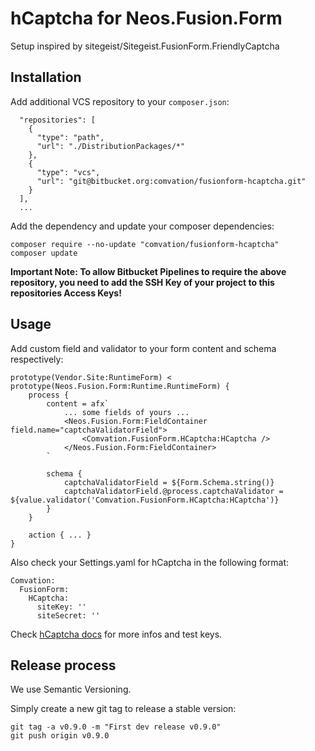 # hCaptcha for Neos.Fusion.Form

Setup inspired by sitegeist/Sitegeist.FusionForm.FriendlyCaptcha

## Installation

Add additional VCS repository to your `composer.json`:

```
  "repositories": [
    {
      "type": "path",
      "url": "./DistributionPackages/*"
    },
    {
      "type": "vcs",
      "url": "git@bitbucket.org:comvation/fusionform-hcaptcha.git"
    }
  ],
  ...
```

Add the dependency and update your composer dependencies:

    composer require --no-update "comvation/fusionform-hcaptcha"
    composer update


**Important Note:
To allow Bitbucket Pipelines to require the above repository, you need to add the SSH Key of your project to this repositories Access Keys!**

## Usage

Add custom field and validator to your form content and schema respectively:

```
prototype(Vendor.Site:RuntimeForm) < prototype(Neos.Fusion.Form:Runtime.RuntimeForm) {
    process {
        content = afx`
            ... some fields of yours ...
            <Neos.Fusion.Form:FieldContainer field.name="captchaValidatorField">
                <Comvation.FusionForm.HCaptcha:HCaptcha />
            </Neos.Fusion.Form:FieldContainer>
        `

        schema {
            captchaValidatorField = ${Form.Schema.string()}
            captchaValidatorField.@process.captchaValidator = ${value.validator('Comvation.FusionForm.HCaptcha:HCaptcha')}
        }
    }

    action { ... }
}
```

Also check your Settings.yaml for hCaptcha in the following format:

```
Comvation:
  FusionForm:
    HCaptcha:
      siteKey: ''
      siteSecret: '' 
```

Check [hCaptcha docs](https://docs.hcaptcha.com/#integration-testing-test-keys) for more infos and test keys. 

## Release process

We use Semantic Versioning.

Simply create a new git tag to release a stable version:

    git tag -a v0.9.0 -m "First dev release v0.9.0"
    git push origin v0.9.0

